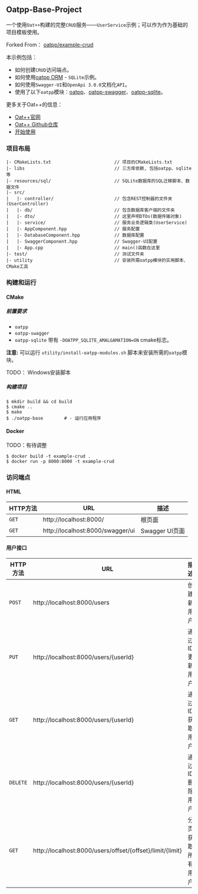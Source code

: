 ## Oatpp-Base-Project

一个使用`Oat++`构建的完整`CRUD`服务——`UserService`示例；可以作为作为基础的项目模板使用。

Forked From： [oatpp/example-crud](https://github.com/oatpp/example-crud)

本示例包括：

- 如何创建`CRUD`访问端点。
- 如何使用[oatpp ORM](https://oatpp.io/docs/components/orm/#high-level-overview) - `SQLite`示例。
- 如何使用`Swagger-UI`和`OpenApi 3.0.0`文档化`API`。
- 使用了以下`oatpp`模块：[oatpp](https://github.com/oatpp/oatpp)、[oatpp-swagger](https://github.com/oatpp/oatpp-swagger)、[oatpp-sqlite](https://github.com/oatpp/oatpp-sqlite)。

更多关于Oat++的信息：

- [Oat++官网](https://oatpp.io/)
- [Oat++ Github仓库](https://github.com/oatpp/oatpp)
- [开始使用](https://oatpp.io/docs/start)

### 项目布局

```shell
|- CMakeLists.txt                        // 项目的CMakeLists.txt
|- libs                                  // 三方库依赖, 包括oatpp、sqlite等
|- resources/sql/                        // SQLite数据库的SQL迁移脚本、数据文件
|- src/
|   |- controller/                       // 包含REST控制器的文件夹(UserController)
|   |- db/                               // 包含数据库客户端的文件夹
|   |- dto/                              // 这里声明DTOs(数据传输对象)
|   |- service/                          // 服务业务逻辑类(UserService)
|   |- AppComponent.hpp                  // 服务配置
|   |- DatabaseComponent.hpp             // 数据库配置
|   |- SwaggerComponent.hpp              // Swagger-UI配置
|   |- App.cpp                           // main()函数在这里
|- test/                                 // 测试文件夹
|- utility                               // 安装所需oatpp模块的实用脚本、CMake工具
```

### 构建和运行

#### CMake

##### 前置要求

- `oatpp`
- `oatpp-swagger`
- `oatpp-sqlite` 带有 `-DOATPP_SQLITE_AMALGAMATION=ON` cmake标志。

**注意:** 可以运行 `utility/install-oatpp-modules.sh` 脚本来安装所需的`oatpp`模块。

TODO： Windows安装脚本

##### 构建项目

```
$ mkdir build && cd build
$ cmake ..
$ make 
$ ./oatpp-base        # - 运行应用程序
```

#### Docker

TODO：有待调整

```shell
$ docker build -t example-crud .
$ docker run -p 8000:8000 -t example-crud
```

### 访问端点

#### HTML

| HTTP方法 | URL                              | 描述           |
| -------- | -------------------------------- | -------------- |
| `GET`    | http://localhost:8000/           | 根页面         |
| `GET`    | http://localhost:8000/swagger/ui | Swagger UI页面 |

#### 用户接口

| HTTP方法 | URL                                                       | 描述             |
| -------- | --------------------------------------------------------- | ---------------- |
| `POST`   | http://localhost:8000/users                               | 创建新用户       |
| `PUT`    | http://localhost:8000/users/{userId}                      | 通过ID更新用户   |
| `GET`    | http://localhost:8000/users/{userId}                      | 通过ID获取用户   |
| `DELETE` | http://localhost:8000/users/{userId}                      | 通过ID删除用户   |
| `GET`    | http://localhost:8000/users/offset/{offset}/limit/{limit} | 分页获取所有用户 |

